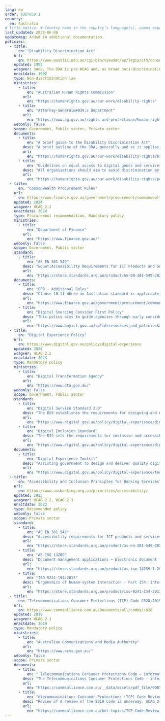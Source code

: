 ```yaml
---
lang: en
order: 6387059.1
country:
  en: Australia
# title_native: # Country name in the country’s language(s), comma separated. For Switzerland: Schweiz, Suisse, Svizzera, Svizra
last_updated: 2023-06-06
updatemsg: Added in additional documentation.
policies:
  - title:
      en: "Disability Discrimination Act"
    url:
      en: https://www.austlii.edu.au/cgi-bin/viewdoc/au/legis/cth/consol_act/dda1992264/s11.html
    updated: 1992
    wcagver: none, The DDA is pre WCAG and, as broad anti-discrimination policy, does not specify standards. However the 2025 issued Guidelines do specify WCAG 2.2
    enactdate: 1992
    type: Non-discrimination law
    ministries:
      - title:
          en: "Australian Human Rights Commission"
        url:
          en: "https://humanrights.gov.au/our-work/disability-rights"
      - title:
          en: "Attorney-General&#039;s Department"
        url:
          en: "https://www.ag.gov.au/rights-and-protections/human-rights-and-anti-discrimination/australias-anti-discrimination-law"
    webonly: false
    scope: Government, Public sector, Private sector
    documents:
      - title:
          en: "A brief guide to the Disability Discrimination Act"
        desc: "A brief outline of the DDA, generally and as it applies to a number of areas of life with links."
        url:
          en: "https://humanrights.gov.au/our-work/disability-rights/brief-guide-disability-discrimination-act"
      - title:
          en: "Guidelines on equal access to digital goods and services"
        desc: "All organisations should aim to avoid discrimination by providing equal access to digital goods and services to everyone.  These Guidelines are an update of the Australian Human Rights Commission’s World Wide Web Access: Disability Discrimination Act Advisory Note ver 4.1 (2014)."
        url:
          en: "https://humanrights.gov.au/our-work/disability-rights/publications/guidelines-equal-access-digital-goods-and-services"
  - title:
      en: "Commonwealth Procurement Rules"
    url:
      en: https://www.finance.gov.au/government/procurement/commonwealth-procurement-rules
    updated: 2024
    wcagver: WCAG 2.2
    enactdate: 2024
    type: Procurement recommendation, Mandatory policy
    ministries:
      - title:
          en: "Department of Finance"
        url:
          en: "https://www.finance.gov.au/"
    webonly: false
    scope: Government, Public sector
    standard:
      - title:
          en: "AS EN 301 549"
        desc: "&quot;Accessibility Requirements for ICT Products and Services&quot; was originally adopted to support the CPRs"
        url:
          en: "https://store.standards.org.au/product/AS-EN-301-549-2024"
    documents:
      - title:
          en: "CPR - Additional Rules"
        desc: "Clause 10.11 Where an Australian standard is applicable for goods or services being procured, tender responses must demonstrate the capability to meet the Australian standard, and contracts must contain evidence of the applicable standards (e.g. AS EN 301 549)"
        url:
          en: "https://www.finance.gov.au/government/procurement/commonwealth-procurement-rules/additional-rules"
      - title:
          en: "Digital Sourcing Consider First Policy"
        desc: "This policy aims to guide agencies through early consideration of important factors that help investments meet their intended outcomes, including a consideration of accessibility."
        url:
          en: "https://www.buyict.gov.au/sp?id=resources_and_policies&amp;kb=KB0010637"
  - title:
      en: "Digital Experience Policy"
    url:
      en: https://www.digital.gov.au/policy/digital-experience
    updated: 2024
    wcagver: WCAG 2.2
    enactdate: 2024
    type: Mandatory policy
    ministries:
      - title:
          en: "Digital Transformation Agency"
        url:
          en: "https://www.dta.gov.au/"
    webonly: false
    scope: Government, Public sector
    standard:
      - title:
          en: "Digital Service Standard 2.0"
        desc: "The DSS establishes the requirements for designing and delivering digital government services. It guides government digital teams to create and maintain digital services that are: user-friendly,  inclusive, adaptable &amp; measurable."
        url:
          en: "https://www.digital.gov.au/policy/digital-experience/digital-service-standard"
      - title:
          en: "Digital Inclusion Standard"
        desc: "The DIS sets the requirements for inclusive and accessible digital government experiences. "
        url:
          en: "https://www.digital.gov.au/policy/digital-experience/digital-inclusion-standard"
    documents:
      - title:
          en: "Digital Experience Toolkit"
        desc: "Assisting government to design and deliver quality digital services using the Digital Experience Toolkit."
        url:
          en: "https://www.digital.gov.au/policy/digital-experience/toolkit"
  - title:
      en: "Accessibility and Inclusion Principles for Banking Services"
    url:
      en: https://www.ausbanking.org.au/priorities/accessibility/
    updated: 2023
    wcagver: WCAG 2.2, WCAG 2.1
    enactdate: 2023
    type: Recommended policy
    webonly: false
    scope: Private sector
    standard:
      - title:
          en: "AS EN 301 549"
        desc: "Accessibility requirements for ICT products and services"
        url:
          en: "https://store.standards.org.au/product/as-en-301-549-2024"
      - title:
          en: "AS ISO 14289"
        desc: "Document management applications — Electronic document file format enhancement for accessibility, Part 1: Use of ISO 32000-1 (PDF/UA-1)"
        url:
          en: "https://store.standards.org.au/product/as-iso-14289-1-2017"
      - title:
          en: "ISO 9241-154:2013"
        desc: "Ergonomics of human-system interaction - Part 154: Interactive voice response (IVR) applications"
        url:
          en: "https://store.standards.org.au/product/iso-9241-154-2013"
  - title:
      en: "Telecommunications Consumer Protections (TCP) Code C628:2019"
    url:
      en: https://www.commsalliance.com.au/Documents/all/codes/c628
    updated: 2019
    wcagver: WCAG 2.1
    enactdate: 2019
    type: Mandatory policy
    ministries:
      - title:
          en: "Australian Communications and Media Authority"
        url:
          en: "https://www.acma.gov.au/"
    webonly: false
    scope: Private sector
    documents:
      - title:
          en: " Telecommunications Consumer Protections Code – information for consumers (PDF)"
        desc: "The Telecommunications Consumer Protections Code – information for consumers brochure provides an overview of the TCP Code and the protections it provides."
        url:
          en: "https://commsalliance.com.au/__data/assets/pdf_file/0007/84382/TCP-Code-information-for-consumers.pdf"
      - title:
          en: "elecommunications Consumer Protections (TCP) Code Review 2024-2025"
        desc: "Review of A review of the 2019 Code is underway. WCAG 2.2 AA conformance requirement is a likely outcome."
        url:
          en: "https://commsalliance.com.au/hot-topics/TCP-Code-Review-2024"
---
```

